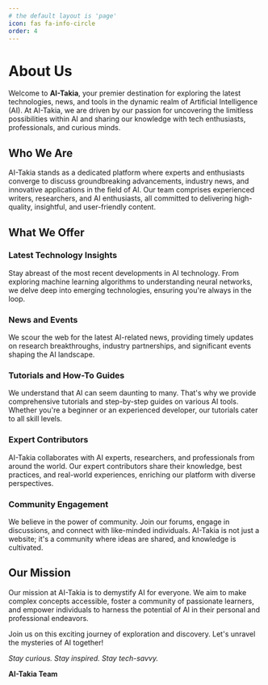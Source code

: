 ```yaml
---
# the default layout is 'page'
icon: fas fa-info-circle
order: 4
---
```


# About Us

Welcome to **AI-Takia**, your premier destination for exploring the latest technologies, news, and tools in the dynamic realm of Artificial Intelligence (AI). At AI-Takia, we are driven by our passion for uncovering the limitless possibilities within AI and sharing our knowledge with tech enthusiasts, professionals, and curious minds.

## Who We Are

AI-Takia stands as a dedicated platform where experts and enthusiasts converge to discuss groundbreaking advancements, industry news, and innovative applications in the field of AI. Our team comprises experienced writers, researchers, and AI enthusiasts, all committed to delivering high-quality, insightful, and user-friendly content.

## What We Offer

### **Latest Technology Insights**
Stay abreast of the most recent developments in AI technology. From exploring machine learning algorithms to understanding neural networks, we delve deep into emerging technologies, ensuring you're always in the loop.

### **News and Events**
We scour the web for the latest AI-related news, providing timely updates on research breakthroughs, industry partnerships, and significant events shaping the AI landscape.

### **Tutorials and How-To Guides**
We understand that AI can seem daunting to many. That's why we provide comprehensive tutorials and step-by-step guides on various AI tools. Whether you're a beginner or an experienced developer, our tutorials cater to all skill levels.

### **Expert Contributors**
AI-Takia collaborates with AI experts, researchers, and professionals from around the world. Our expert contributors share their knowledge, best practices, and real-world experiences, enriching our platform with diverse perspectives.

### **Community Engagement**
We believe in the power of community. Join our forums, engage in discussions, and connect with like-minded individuals. AI-Takia is not just a website; it's a community where ideas are shared, and knowledge is cultivated.

## Our Mission

Our mission at AI-Takia is to demystify AI for everyone. We aim to make complex concepts accessible, foster a community of passionate learners, and empower individuals to harness the potential of AI in their personal and professional endeavors.

Join us on this exciting journey of exploration and discovery. Let's unravel the mysteries of AI together!

*Stay curious. Stay inspired. Stay tech-savvy.*

**AI-Takia Team**

